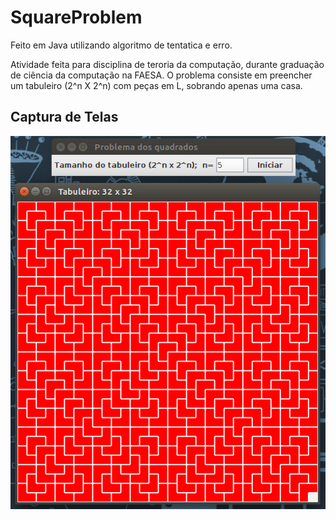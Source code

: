 # SquareProblem

Feito em Java utilizando algoritmo de tentatica e erro.

Atividade feita para disciplina de teroria da computação, durante graduação de ciência da computação na FAESA.
O problema consiste em preencher um tabuleiro (2^n X 2^n) com peças em L, sobrando apenas uma casa.

## Captura de Telas
![Imagem de captura de tela](https://raw.githubusercontent.com/cleber-abreu/SquareProblem/96936bb17b4c4f0ce460bb249ab12ee193956114/Screenshot/Screenshot.png)

